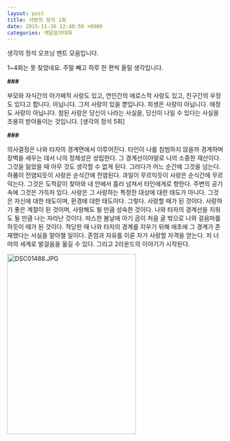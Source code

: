 ```yaml
---
layout: post
title: 사랑의 정석 1회
date: 2015-11-26 12:40:58 +0900
categories: 깨달음의대화
---
```

생각의 정석 오프닝 멘트 모음입니다.

1~4회는 못 찾았네요. 주말 빼고 하루 한 편씩 올릴 생각입니다.

  


**###**

  


부모와 자식간의 아가페적 사랑도 있고, 연인간의 에로스적 사랑도 있고, 친구간의 우정도 있다고 합니다. 아닙니다. 그저 사랑이 있을 뿐입니다. 희생은 사랑이 아닙니다. 애정도 사랑이 아닙니다. 참된 사랑은 당신이 나라는 사실을, 당신이 나일 수 있다는 사실을 조용히 받아들이는 것입니다. [생각의 정석 5회]  


**\###** 

  


의사결정은 나와 타자의 경계면에서 이루어진다. 타인이 나를 침범하지 않을까 경계하며 장벽을 세우는 데서 나의 정체성은 성립한다. 그 경계선이야말로 나의 소중한 재산이다. 그것을 잃었을 때 아무 것도 생각할 수 없게 된다. 그러다가 어느 순간에 그것을 넘는다. 하품이 전염되듯이 사랑은 순식간에 전염된다. 과일이 무르익듯이 사랑은 순식간에 무르익는다. 그것은 도적같이 찾아와 내 안에서 흘러 넘쳐서 타인에게로 향한다. 주변의 공기 속에 그것은 가득차 있다. 사랑은 그 사랑하는 특정한 대상에 대한 태도가 아니다. 그것은 자신에 대한 태도이며, 환경에 대한 태도이다. 그렇다. 사랑할 때가 된 것이다. 사랑하기 좋은 계절이 된 것이며, 사랑해도 될 만큼 성숙한 것이다. 나와 타자의 경계선을 지워도 될 만큼 나는 자라난 것이다. 따스한 봄날에 아기 곰이 처음 굴 밖으로 나와 걸음마를 하듯이 때가 된 것이다. 적당한 때 나와 타자의 경계를 지우기 위해 애초에 그 경계가 존재했다는 사실을 알아챌 일이다. 존엄과 자유를 이룬 자가 사랑할 자격을 얻는다. 저 너머의 세계로 발걸음을 옮길 수 있다. 그리고 2라운드의 이야기가 시작된다. 

  


  



 <img src="assets/attach/images/198/369/642/DSC01488.JPG" alt="DSC01488.JPG" width="300" height="419" />
